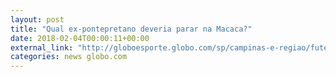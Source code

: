 ```yaml
---
layout: post
title: "Qual ex-pontepretano deveria parar na Macaca?"
date: 2018-02-04T00:00:11+00:00
external_link: "http://globoesporte.globo.com/sp/campinas-e-regiao/futebol/times/ponte-preta/interatividade/enquete/2018/2/2/qual-ex-pontepretano-deveria-parar-na-macaca-8a3c1af0-080f-11e8-8a48-0242ac110004.html"
categories: news globo.com
---
```

